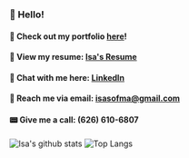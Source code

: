 ### 🐞 Hello! 

#### 🧺 Check out my portfolio <a href="https://www.isasofiamartinez.com/">here</a>!

#### 📄 View my resume: <a href="https://docs.google.com/document/d/1ViQlEvSbceDBBaJG7kVaTnbg4P-6GqM5HA8FZDwGT0g/edit?usp=sharing">Isa's Resume</a>

#### 📎 Chat with me here: <a href="https://www.linkedin.com/in/isa-sofia-martinez/">LinkedIn</a>

#### 🦋 Reach me via email: <a href="mailto:isasofma@gmail.com">isasofma@gmail.com</a>

#### 📟 Give me a call: (626) 610-6807

![Isa's github stats](https://github-readme-stats.vercel.app/api?username=isama22&show_icons=true&theme=light)
![Top Langs](https://github-readme-stats.vercel.app/api/top-langs/?username=isama22&layout=compact)
